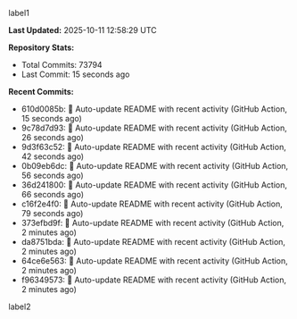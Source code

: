 
label1 
<!-- ACTIVITY_START -->
**Last Updated:** 2025-10-11 12:58:29 UTC

**Repository Stats:**
- Total Commits: 73794
- Last Commit: 15 seconds ago

**Recent Commits:**
- 610d0085b: 🤖 Auto-update README with recent activity (GitHub Action, 15 seconds ago)
- 9c78d7d93: 🤖 Auto-update README with recent activity (GitHub Action, 26 seconds ago)
- 9d3f63c52: 🤖 Auto-update README with recent activity (GitHub Action, 42 seconds ago)
- 0b09eb6dc: 🤖 Auto-update README with recent activity (GitHub Action, 56 seconds ago)
- 36d241800: 🤖 Auto-update README with recent activity (GitHub Action, 66 seconds ago)
- c16f2e4f0: 🤖 Auto-update README with recent activity (GitHub Action, 79 seconds ago)
- 373efbd9f: 🤖 Auto-update README with recent activity (GitHub Action, 2 minutes ago)
- da8751bda: 🤖 Auto-update README with recent activity (GitHub Action, 2 minutes ago)
- 64ce6e563: 🤖 Auto-update README with recent activity (GitHub Action, 2 minutes ago)
- f96349573: 🤖 Auto-update README with recent activity (GitHub Action, 2 minutes ago)
<!-- ACTIVITY_END -->

label2
